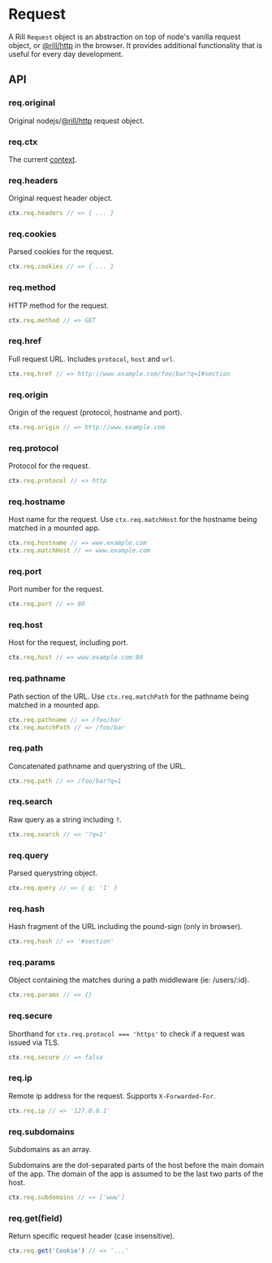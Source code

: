 # Request

  A Rill `Request` object is an abstraction on top of node's vanilla request object, or [@rill/http](https://github.com/rill-js/http) in the browser.
  It provides additional functionality that is useful for every day development.

## API

### req.original

  Original nodejs/[@rill/http](https://github.com/rill-js/http) request object.

### req.ctx

  The current [context](./context.md#context).

### req.headers

  Original request header object.

```js
ctx.req.headers // => { ... }
```

### req.cookies

  Parsed cookies for the request.

```js
ctx.req.cookies // => { ... }
```

### req.method

  HTTP method for the request.

 ```js
ctx.req.method // => GET
```

### req.href

  Full request URL. Includes `protocol`, `host` and `url`.

```js
ctx.req.href // => http://www.example.com/foo/bar?q=1#section
```

### req.origin

  Origin of the request (protocol, hostname and port).

```js
ctx.req.origin // => http://www.example.com
```

### req.protocol

  Protocol for the request.

```js
ctx.req.protocol // => http
```

### req.hostname

  Host name for the request.
  Use `ctx.req.matchHost` for the hostname being matched in a mounted app.

```js
ctx.req.hostname // => www.example.com
ctx.req.matchHost // => www.example.com
```

### req.port

  Port number for the request.

```js
ctx.req.port // => 80
```

### req.host

  Host for the request, including port.

```js
ctx.req.host // => www.example.com:80
```

### req.pathname

  Path section of the URL.
  Use `ctx.req.matchPath` for the pathname being matched in a mounted app.

```js
ctx.req.pathname // => /foo/bar
ctx.req.matchPath // => /foo/bar
```

### req.path

  Concatenated pathname and querystring of the URL.

```js
ctx.req.path // => /foo/bar?q=1
```

### req.search

  Raw query as a string including `?`.

```js
ctx.req.search // => '?q=1'
```

### req.query

  Parsed querystring object.

 ```js
ctx.req.query // => { q: '1' }
```

### req.hash

  Hash fragment of the URL including the pound-sign (only in browser).

```js
ctx.req.hash // => '#section'
```

### req.params

  Object containing the matches during a path middleware (ie: /users/:id).

```js
ctx.req.params // => {}
```

### req.secure

  Shorthand for `ctx.req.protocol === 'https'` to check if a request was
  issued via TLS.

```js
ctx.req.secure // => false
```

### req.ip

  Remote ip address for the request. Supports `X-Forwarded-For`.

```js
ctx.req.ip // => '127.0.0.1'
```

### req.subdomains

  Subdomains as an array.

  Subdomains are the dot-separated parts of the host before the main domain of
  the app. The domain of the app is assumed to be the last two parts of the host.

```js
ctx.req.subdomains // => ['www']
```

### req.get(field)

  Return specific request header (case insensitive).

```js
ctx.req.get('Cookie') // => '...'
```
